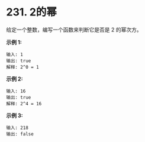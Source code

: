 # 231. 2的幂

给定一个整数，编写一个函数来判断它是否是 2 的幂次方。

**示例 1:**
```
输入: 1
输出: true
解释: 2^0 = 1
```

**示例 2:**
```
输入: 16
输出: true
解释: 2^4 = 16
```

**示例 3:**
```
输入: 218
输出: false
```
